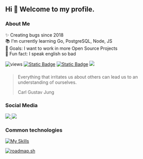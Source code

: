 ## Hi 👋 Welcome to my profile.

### About Me
✨ Creating bugs since 2018<br>
📚 I'm currently learning Go, PostgreSQL, Node, JS<br>
🎯 Goals: I want to work in more Open Source Projects<br>
🎲 Fun fact: I speak english so bad

![views](https://visitor-badge.laobi.icu/badge?page_id=ldcmleo.ldcmleo)
[![Static Badge](https://img.shields.io/badge/KockaPHP-In%20Progress-red?logo=php&logoColor=white)](https://github.com/ldcmleo/kockaphp)
[![Static Badge](https://img.shields.io/badge/MixiPHP-Deprecated-red?logo=php&logoColor=white)](https://github.com/ldcmleo/mixiphp)
[![](https://img.shields.io/badge/ldcmleo-GitLab-FC6D26?logo=gitlab&logoColor=white)](https://gitlab.com/ldcmleo19)

### 

> Everything that irritates us about others can lead us to an understanding of ourselves.
> 
> Carl Gustav Jung

<div>
  <h3>Social Media</h3>
  <a href="https://www.instagram.com/willy_morou/">
    <img src="https://img.shields.io/static/v1?message=Instagram&logo=instagram&label=&color=E4405F&logoColor=white&labelColor=&style=for-the-badge" />
  </a>
  <a href="https://ko-fi.com/leonardocastro">
    <img src="https://img.shields.io/static/v1?message=Ko-fi&logo=ko-fi&label=&color=F16061&logoColor=white&labelColor=&style=for-the-badge" />
  </a>
</div>

<h3>Common technologies</h3>

[![My Skills](https://skillicons.dev/icons?i=arch,bash,blender,css,debian,discord,docker,git,github,go,godot,html,htmx,js,jquery,laravel,linux,lua,md,mysql,neovim,nodejs,npm,obsidian,php,postgres,powershell,py,rails,react,redis,ruby,sqlite,tailwind,vscode,windows&theme=light&perline=9)](https://skillicons.dev)

[![roadmap.sh](https://roadmap.sh/card/wide/66dba59ec46f68d052b131f9?variant=dark)](https://roadmap.sh)

